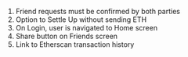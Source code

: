


1. Friend requests must be confirmed by both parties
2. Option to Settle Up without sending ETH
3. On Login, user is navigated to Home screen
4. Share button on Friends screen
5. Link to Etherscan transaction history
